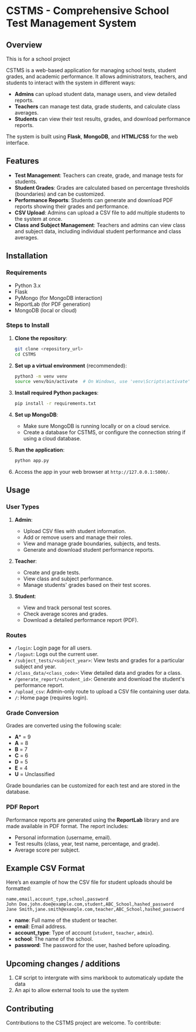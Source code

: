 # CSTMS - Comprehensive School Test Management System

## Overview

This is for a school project

CSTMS is a web-based application for managing school tests, student grades, and academic performance. It allows administrators, teachers, and students to interact with the system in different ways:

- **Admins** can upload student data, manage users, and view detailed reports.
- **Teachers** can manage test data, grade students, and calculate class averages.
- **Students** can view their test results, grades, and download performance reports.

The system is built using **Flask**, **MongoDB**, and **HTML/CSS** for the web interface.

## Features

- **Test Management**: Teachers can create, grade, and manage tests for students.
- **Student Grades**: Grades are calculated based on percentage thresholds (boundaries) and can be customized.
- **Performance Reports**: Students can generate and download PDF reports showing their grades and performance.
- **CSV Upload**: Admins can upload a CSV file to add multiple students to the system at once.
- **Class and Subject Management**: Teachers and admins can view class and subject data, including individual student performance and class averages.

## Installation

### Requirements

- Python 3.x
- Flask
- PyMongo (for MongoDB interaction)
- ReportLab (for PDF generation)
- MongoDB (local or cloud)

### Steps to Install

1. **Clone the repository**:

   ```bash
   git clone <repository_url>
   cd CSTMS
   ```

2. **Set up a virtual environment** (recommended):

   ```bash
   python3 -m venv venv
   source venv/bin/activate  # On Windows, use 'venv\Scripts\activate'
   ```

3. **Install required Python packages**:

   ```bash
   pip install -r requirements.txt
   ```

4. **Set up MongoDB**:
   - Make sure MongoDB is running locally or on a cloud service.
   - Create a database for CSTMS, or configure the connection string if using a cloud database.

5. **Run the application**:

   ```bash
   python app.py
   ```

6. Access the app in your web browser at `http://127.0.0.1:5000/`.

## Usage

### User Types

1. **Admin**:
   - Upload CSV files with student information.
   - Add or remove users and manage their roles.
   - View and manage grade boundaries, subjects, and tests.
   - Generate and download student performance reports.

2. **Teacher**:
   - Create and grade tests.
   - View class and subject performance.
   - Manage students' grades based on their test scores.

3. **Student**:
   - View and track personal test scores.
   - Check average scores and grades.
   - Download a detailed performance report (PDF).

### Routes

- `/login`: Login page for all users.
- `/logout`: Logs out the current user.
- `/subject_tests/<subject_year>`: View tests and grades for a particular subject and year.
- `/class_data/<class_code>`: View detailed data and grades for a class.
- `/generate_report/<student_id>`: Generate and download the student's performance report.
- `/upload_csv`: Admin-only route to upload a CSV file containing user data.
- `/`: Home page (requires login).

### Grade Conversion

Grades are converted using the following scale:

- **A*** = 9
- **A** = 8
- **B** = 7
- **C** = 6
- **D** = 5
- **E** = 4
- **U** = Unclassified

Grade boundaries can be customized for each test and are stored in the database.

### PDF Report

Performance reports are generated using the **ReportLab** library and are made available in PDF format. The report includes:

- Personal information (username, email).
- Test results (class, year, test name, percentage, and grade).
- Average score per subject.

## Example CSV Format

Here’s an example of how the CSV file for student uploads should be formatted:

```csv
name,email,account_type,school,password
John Doe,john.doe@example.com,student,ABC_School,hashed_password
Jane Smith,jane.smith@example.com,teacher,ABC_School,hashed_password
```

- **name**: Full name of the student or teacher.
- **email**: Email address.
- **account_type**: Type of account (`student`, `teacher`, `admin`).
- **school**: The name of the school.
- **password**: The password for the user, hashed before uploading.

## Upcoming changes / additions 

1. C# script to intergrate with sims markbook to automaticaly update the data
2. An api to allow external tools to use the system

## Contributing

Contributions to the CSTMS project are welcome. To contribute: